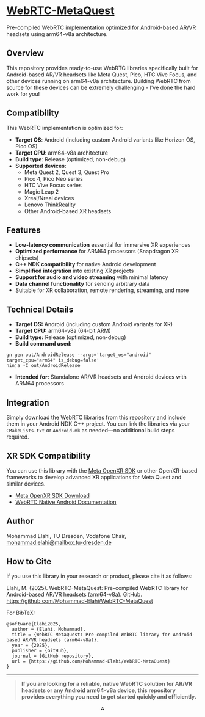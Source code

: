 # [WebRTC-MetaQuest](https://github.com/Mohammad-Elahi/WebRTC-MetaQuest)

Pre-compiled WebRTC implementation optimized for Android-based AR/VR headsets using arm64-v8a architecture.

## Overview

This repository provides ready-to-use WebRTC libraries specifically built for Android-based AR/VR headsets like Meta Quest, Pico, HTC Vive Focus, and other devices running on arm64-v8a architecture. Building WebRTC from source for these devices can be extremely challenging - I've done the hard work for you!

## Compatibility

This WebRTC implementation is optimized for:

- **Target OS**: Android (including custom Android variants like Horizon OS, Pico OS)
- **Target CPU**: arm64-v8a architecture
- **Build type**: Release (optimized, non-debug)
- **Supported devices**:
    - Meta Quest 2, Quest 3, Quest Pro
    - Pico 4, Pico Neo series
    - HTC Vive Focus series
    - Magic Leap 2
    - Xreal/Nreal devices
    - Lenovo ThinkReality
    - Other Android-based XR headsets


## Features

- **Low-latency communication** essential for immersive XR experiences
- **Optimized performance** for ARM64 processors (Snapdragon XR chipsets)
- **C++ NDK compatibility** for native Android development
- **Simplified integration** into existing XR projects
- **Support for audio and video streaming** with minimal latency
- **Data channel functionality** for sending arbitrary data
- Suitable for XR collaboration, remote rendering, streaming, and more


## Technical Details

- **Target OS:** Android (including custom Android variants for XR)
- **Target CPU:** arm64-v8a (64-bit ARM)
- **Build type:** Release (optimized, non-debug)
- **Build command used:**

```
gn gen out/AndroidRelease --args='target_os="android" target_cpu="arm64" is_debug=false'
ninja -C out/AndroidRelease
```

- **Intended for:** Standalone AR/VR headsets and Android devices with ARM64 processors


## Integration

Simply download the WebRTC libraries from this repository and include them in your Android NDK C++ project.
You can link the libraries via your `CMakeLists.txt` or `Android.mk` as needed—no additional build steps required.

## XR SDK Compatibility

You can use this library with the [Meta OpenXR SDK](https://github.com/meta-quest/Meta-OpenXR-SDK) or other OpenXR-based frameworks to develop advanced XR applications for Meta Quest and similar devices.

- [Meta OpenXR SDK Download](https://developers.meta.com/horizon/downloads/package/oculus-openxr-mobile-sdk/)
- [WebRTC Native Android Documentation](https://webrtc.github.io/webrtc-org/native-code/android/)


## Author

Mohammad Elahi, TU Dresden, Vodafone Chair, mohammad.elahi@mailbox.tu-dresden.de

## How to Cite

If you use this library in your research or product, please cite it as follows:

Elahi, M. (2025). WebRTC-MetaQuest: Pre-compiled WebRTC library for Android-based AR/VR headsets (arm64-v8a). GitHub. https://github.com/Mohammad-Elahi/WebRTC-MetaQuest

For BibTeX:

```
@software{Elahi2025,
  author = {Elahi, Mohammad},
  title = {WebRTC-MetaQuest: Pre-compiled WebRTC library for Android-based AR/VR headsets (arm64-v8a)},
  year = {2025},
  publisher = {GitHub},
  journal = {GitHub repository},
  url = {https://github.com/Mohammad-Elahi/WebRTC-MetaQuest}
}
```


---

> **If you are looking for a reliable, native WebRTC solution for AR/VR headsets or any Android arm64-v8a device, this repository provides everything you need to get started quickly and efficiently.**

<div style="text-align: center">⁂</div>

[^1]: README.md


